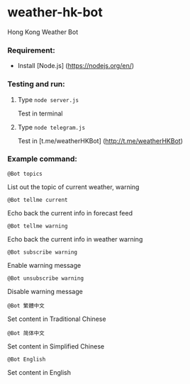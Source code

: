 # weather-hk-bot

Hong Kong Weather Bot

### Requirement:
- Install [Node.js] (https://nodejs.org/en/)

### Testing and run:
1. Type ```node server.js```

   Test in terminal

2. Type ```node telegram.js```

   Test in [t.me/weatherHKBot] (http://t.me/weatherHKBot)

### Example command:
```@Bot topics```

List out the topic of current weather, warning

```@Bot tellme current```

Echo back the current info in forecast feed

```@Bot tellme warning```

Echo back the current info in weather warning

```@Bot subscribe warning```

Enable warning message

```@Bot unsubscribe warning```

Disable warning message

```@Bot 繁體中文```

Set content in Traditional Chinese

```@Bot 简体中文```

Set content in Simplified Chinese

```@Bot English```

Set content in English
